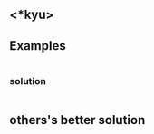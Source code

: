## <*kyu>



## Examples

```

```

### solution

```python

```

## others's better solution

```python

```

